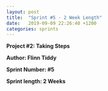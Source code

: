 ```yaml
---
layout: post
title:  "Sprint #5 - 2 Week Length"
date:   2019-09-09 22:26:40 +1200
categories: sprints
---
```


**Project #2: Taking Steps**

**Author: Flinn Tiddy**

**Sprint Number: #5**

**Sprint length: 2 Weeks**